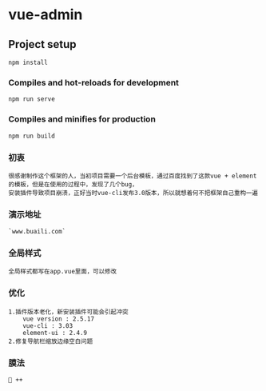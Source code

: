 # vue-admin

## Project setup
```
npm install
```

### Compiles and hot-reloads for development
```
npm run serve
```

### Compiles and minifies for production
```
npm run build
```
### 初衷
```
很感谢制作这个框架的人，当初项目需要一个后台模板，通过百度找到了这款vue + element的模板，但是在使用的过程中，发现了几个bug，
安装插件导致项目崩溃，正好当时vue-cli发布3.0版本，所以就想着何不把框架自己重构一遍
```
### 演示地址
```
`www.buaili.com`
```
### 全局样式
```
全局样式都写在app.vue里面，可以修改
```
### 优化
```
1.插件版本老化，新安装插件可能会引起冲突
    vue version : 2.5.17
    vue-cli : 3.03
    element-ui : 2.4.9
2.修复导航栏缩放边缘空白问题 
```
### 膜法
```
🐸 ++
```